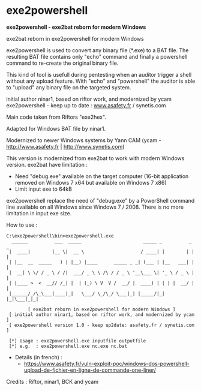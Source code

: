 # exe2powershell
**exe2powershell - exe2bat reborn for modern Windows**

exe2bat reborn in exe2powershell for modern Windows

exe2powershell is used to convert any binary file (*.exe) to a BAT file.
The resulting BAT file contains only "echo" command and finally a powershell command to re-create the original binary file.

This kind of tool is usefull during pentesting when an auditor trigger a shell without any upload feature. With "echo" and "powershell" the auditor is able to "upload" any binary file on the targeted system.

initial author ninar1, based on riftor work, and modernized by ycam
exe2powershell - keep up to date : www.asafety.fr / synetis.com
         
Main code taken from Riftors "exe2hex".

Adapted for Windows BAT file by ninar1.

Modernized to newer Windows systems by Yann CAM (ycam - http://www.asafety.fr | http://www.synetis.com)

This version is modernized from exe2bat to work with modern Windows version.
exe2bat have limitation :
* Need "debug.exe" available on the target computer (16-bit application removed on Windows 7 x64 but available on Windows 7 x86)
* Limit input exe to 64kB

exe2powershell replace the need of "debug.exe" by a PowerShell command line available on all Windows since Windows 7 / 2008.
There is no more limitation in input exe size.

How to use :

```shell
C:\exe2powershell\bin>exe2powershell.exe
  ______          ___  _____                       _____ _          _ _
 |  ____|        |__ \|  __ \                     / ____| |        | | |
 | |__  __  _____   ) | |__) |____      _____ _ _| (___ | |__   ___| | |
 |  __| \ \/ / _ \ / /|  ___/ _ \ \ /\ / / _ \ '__\___ \| '_ \ / _ \ | |
 | |____ >  <  __// /_| |  | (_) \ V  V /  __/ |  ____) | | | |  __/ | |
 |______/_/\_\___|____|_|   \___/ \_/\_/ \___|_| |_____/|_| |_|\___|_|_|

        [ exe2bat reborn in exe2powershell for modern Windows ]
 [ initial author ninar1, based on riftor work, and modernized by ycam ]
 [ exe2powershell version 1.0 - keep up2date: asafety.fr / synetis.com ]

 [*] Usage : exe2powershell.exe inputfile outputfile
 [*] e.g.  : exe2powershell.exe nc.exe nc.bat
```

* Details (in french) :
    * https://www.asafety.fr/vuln-exploit-poc/windows-dos-powershell-upload-de-fichier-en-ligne-de-commande-one-liner/

Credits : Riftor, ninar1, BCK and ycam
